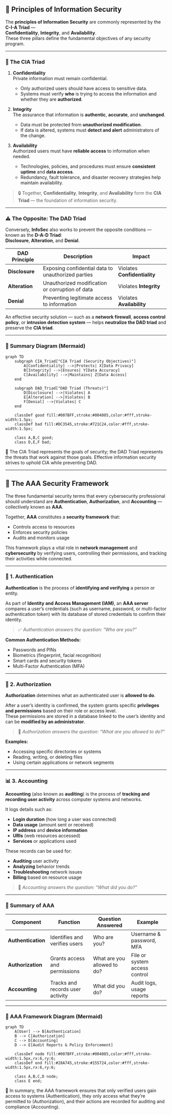 ## 🔐 Principles of Information Security

The **principles of Information Security** are commonly represented by the **C-I-A Triad** —  
**Confidentiality**, **Integrity**, and **Availability**.  
These three pillars define the fundamental objectives of any security program.

---

### 🧩 The CIA Triad

1. **Confidentiality**  
   Private information must remain confidential.  
   - Only authorized users should have access to sensitive data.  
   - Systems must verify **who** is trying to access the information and whether they are **authorized**.  

2. **Integrity**  
   The assurance that information is **authentic**, **accurate**, and **unchanged**.  
   - Data must be protected from **unauthorized modification**.  
   - If data is altered, systems must **detect and alert** administrators of the change.  

3. **Availability**  
   Authorized users must have **reliable access** to information when needed.  
   - Technologies, policies, and procedures must ensure **consistent uptime** and **data access**.  
   - Redundancy, fault tolerance, and disaster recovery strategies help maintain availability.

> 🔒 Together, **Confidentiality**, **Integrity**, and **Availability** form the **CIA Triad** — the foundation of information security.

---

### ⚠️ The Opposite: The DAD Triad

Conversely, **InfoSec** also works to prevent the opposite conditions — known as the **D-A-D Triad**:  
**Disclosure**, **Alteration**, and **Denial**.

| DAD Principle | Description | Impact |
|----------------|--------------|---------|
| **Disclosure** | Exposing confidential data to unauthorized parties | Violates **Confidentiality** |
| **Alteration** | Unauthorized modification or corruption of data | Violates **Integrity** |
| **Denial** | Preventing legitimate access to information | Violates **Availability** |

An effective security solution — such as a **network firewall**, **access control policy**, or **intrusion detection system** — helps **neutralize the DAD triad** and preserve the **CIA triad**.

---

### 🧠 Summary Diagram (Mermaid)

```mermaid
graph TD
    subgraph CIA_Triad["CIA Triad (Security Objectives)"]
        A[Confidentiality] -->|Protects| X[Data Privacy]
        B[Integrity] -->|Ensures| Y[Data Accuracy]
        C[Availability] -->|Maintains| Z[Data Access]
    end

    subgraph DAD_Triad["DAD Triad (Threats)"]
        D[Disclosure] -->|Violates| A
        E[Alteration] -->|Violates| B
        F[Denial] -->|Violates| C
    end

    classDef good fill:#007BFF,stroke:#004085,color:#fff,stroke-width:1.5px;
    classDef bad fill:#DC3545,stroke:#721C24,color:#fff,stroke-width:1.5px;

    class A,B,C good;
    class D,E,F bad;
```

📘 The CIA Triad represents the goals of security; the DAD Triad represents the threats that work against those goals. Effective information security strives to uphold CIA while preventing DAD.

---

## 🔐 The AAA Security Framework

The three fundamental security terms that every cybersecurity professional should understand are **Authentication**, **Authorization**, and **Accounting** — collectively known as **AAA**.  

Together, **AAA** constitutes a **security framework** that:
- Controls access to resources  
- Enforces security policies  
- Audits and monitors usage  

This framework plays a vital role in **network management** and **cybersecurity** by verifying users, controlling their permissions, and tracking their activities while connected.

---

### 🧾 1. Authentication

**Authentication** is the process of **identifying and verifying** a person or entity.  

As part of **Identity and Access Management (IAM)**, an **AAA server** compares a user’s credentials (such as username, password, or multi-factor authentication token) with its database of stored credentials to confirm their identity.

> ✅ *Authentication answers the question: “Who are you?”*

**Common Authentication Methods:**
- Passwords and PINs  
- Biometrics (fingerprint, facial recognition)  
- Smart cards and security tokens  
- Multi-Factor Authentication (MFA)

---

### 🧩 2. Authorization

**Authorization** determines what an authenticated user is **allowed to do**.  

After a user’s identity is confirmed, the system grants specific **privileges and permissions** based on their role or access level.  
These permissions are stored in a database linked to the user’s identity and can be **modified by an administrator**.

> 🔑 *Authorization answers the question: “What are you allowed to do?”*

**Examples:**
- Accessing specific directories or systems  
- Reading, writing, or deleting files  
- Using certain applications or network segments

---

### 📊 3. Accounting

**Accounting** (also known as **auditing**) is the process of **tracking and recording user activity** across computer systems and networks.  

It logs details such as:
- **Login duration** (how long a user was connected)  
- **Data usage** (amount sent or received)  
- **IP address** and **device information**  
- **URIs** (web resources accessed)  
- **Services** or applications used  

These records can be used for:
- **Auditing** user activity  
- **Analyzing** behavior trends  
- **Troubleshooting** network issues  
- **Billing** based on resource usage  

> 📘 *Accounting answers the question: “What did you do?”*

---

### 🧠 Summary of AAA

| Component | Function | Question Answered | Example |
|------------|-----------|-------------------|----------|
| **Authentication** | Identifies and verifies users | Who are you? | Username & password, MFA |
| **Authorization** | Grants access and permissions | What are you allowed to do? | File or system access control |
| **Accounting** | Tracks and records user activity | What did you do? | Audit logs, usage reports |

---

### 🧭 AAA Framework Diagram (Mermaid)

```mermaid
graph TD
    A[User] --> B[Authentication]
    B --> C[Authorization]
    C --> D[Accounting]
    D --> E[Audit Reports & Policy Enforcement]

    classDef node fill:#007BFF,stroke:#004085,color:#fff,stroke-width:1.5px,rx:6,ry:6;
    classDef end fill:#28A745,stroke:#155724,color:#fff,stroke-width:1.5px,rx:6,ry:6;

    class A,B,C,D node;
    class E end;
```

📘 In summary, the AAA framework ensures that only verified users gain access to systems (Authentication), they only access what they’re permitted to (Authorization), and their actions are recorded for auditing and compliance (Accounting).
